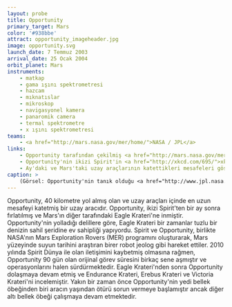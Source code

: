 ```yaml
---
layout: probe
title: Opportunity
primary_target: Mars
color: '#938bbe'
attract: opportunity_imageheader.jpg
image: opportunity.svg
launch_date: 7 Temmuz 2003
arrival_date: 25 Ocak 2004
orbit_planet: Mars
instruments:
    - matkap
    - gama ışını spektrometresi
    - hazcam
    - mıknatıslar
    - mikroskop
    - navigasyonel kamera
    - panaromik camera
    - termal spektrometre
    - x ışını spektrometresi
teams:
    - <a href="http://mars.nasa.gov/mer/home/">NASA / JPL</a>
links:
    - Opportunity tarafından çekilmiş <a href="http://mars.nasa.gov/mer/gallery/all/opportunity.html">ham (işlenmemiş) görüntüler</a> 
    - Opportunity'nin ikizi Spirit'in <a href="http://xkcd.com/695/">xkcd</a> karikatürü
    - Ay'daki ve Mars'taki uzay araçlarının katettikleri mesafeleri gösteren bir <a href="http://www.nasa.gov/sites/default/files/14-202b.jpg">infografik</a>
caption: >
    (Görsel: Opportunity'nin tanık olduğu <a href="http://www.jpl.nasa.gov/spaceimages/details.php?id=PIA13596">bir kraterin mozaiği</a>, NASA/JPL-Caltech)
---
```

Opportunity, 40 kilometre yol almış olan ve uzay araçları içinde en uzun mesafeyi katetmiş bir uzay aracıdır. Opportunity, ikizi Spirit'ten bir ay sonra fırlatılmış ve Mars'ın diğer tarafındaki Eagle Krateri'ne inmiştir. Opportunity'nin yolladığı delillere göre, Eagle Krateri bir zamanlar tuzlu bir denizin sahil şeridine ev sahipliği yapıyordu. Spirit ve Opportunity, birlikte NASA'nın Mars Exploration Rovers (MER) programını oluşturarak, Mars yüzeyinde suyun tarihini araştıran birer robot jeolog gibi hareket ettiler. 2010 yılında Spirit Dünya ile olan iletişimini kaybetmiş olmasına rağmen, Opportunity 90 gün olan orijinal görev süresini birkaç sene aşmıştır ve operasyonlarını halen sürdürmektedir. Eagle Krateri'nden sonra Opportunity dolaşmaya devam etmiş ve Endurance Krateri, Erebus Krateri ve Victoria Krateri'ni incelemiştir. Yakın bir zaman önce Opportunity'nin yedi bellek öbeğinden biri aracın yaşından ötürü sorun vermeye başlamıştır ancak diğer altı bellek öbeği çalışmaya devam etmektedir.